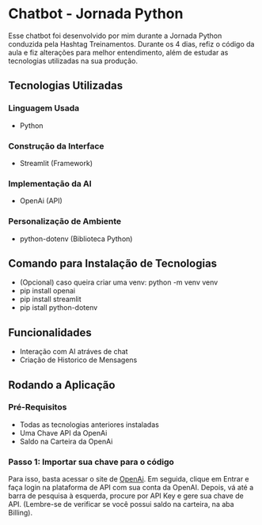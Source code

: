 # Chatbot - Jornada Python
Esse chatbot foi desenvolvido por mim durante a Jornada Python conduzida pela Hashtag Treinamentos. Durante os 4 dias, refiz o código da aula e fiz alterações para melhor entendimento, além de estudar as tecnologias utilizadas na sua produção.

## Tecnologias Utilizadas

### Linguagem Usada
- Python
### Construção da Interface
- Streamlit (Framework)
### Implementação da AI
- OpenAi (API)
### Personalização de Ambiente
- python-dotenv (Biblioteca Python)

## Comando para Instalação de Tecnologias 
- (Opcional) caso queira criar uma venv: python -m venv venv
- pip install openai
- pip install streamlit
- pip istall python-dotenv

## Funcionalidades

- Interação com AI atráves de chat
- Criação de Historico de Mensagens

## Rodando a Aplicação

### Pré-Requisitos
- Todas as tecnologias anteriores instaladas
- Uma Chave API da OpenAi
- Saldo na Carteira da OpenAi

### Passo 1: Importar sua chave para o código
Para isso, basta acessar o site de [OpenAi](https://openai.com/pt-BR/api).
Em seguida, clique em Entrar e faça login na plataforma de API com sua conta da OpenAI.
Depois, vá até a barra de pesquisa à esquerda, procure por API Key e gere sua chave de API.
(Lembre-se de verificar se você possui saldo na carteira, na aba Billing).

